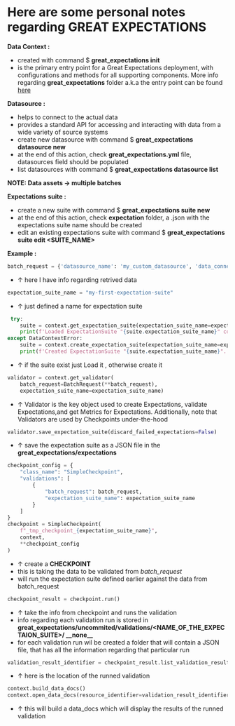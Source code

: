 # Here are some **personal** notes regarding GREAT EXPECTATIONS
**Data Context :** 

- created with command $ **great_expectations init** 
- is the primary entry point for a Great Expectations deployment, with configurations and methods for all supporting components. More info regarding **great_expectations** folder a.k.a the entry point can be found [here](https://docs.greatexpectations.io/docs/tutorials/getting_started/tutorial_setup#create-a-data-context)
  
**Datasource :**

- helps to connect to the actual data
- provides a standard API for accessing and interacting with data from a wide variety of source systems
- create new datasource with command $ **great_expectations datasource new**
- at the end of this action, check **great_expectations.yml** file, datasources field should be populated 
- list datasources with command $ **great_expectations datasource list**

**NOTE: Data assets -> multiple batches**

**Expectations suite :**

-  create a new suite with command $ **great_expectations suite new**
-  at the end of this action, check **expectation** folder, a .json with the expectations suite name should be created
-  edit an existing expectations suite with command $ **great_expectations suite edit <SUITE_NAME>**
 
 **Example :** 
  ```python
  batch_request = {'datasource_name': 'my_custom_datasource', 'data_connector_name': 'default_inferred_data_connector_name', 'data_asset_name': 'yellow_tripdata_sample_2019-01.csv', 'limit': 1000}
  ````
  - &uarr; here I have info regarding retrived data 

```python
expectation_suite_name = "my-first-expectation-suite"
```
- &uarr; just defined a name for expectation suite
  
```python
 try:
    suite = context.get_expectation_suite(expectation_suite_name=expectation_suite_name)
    print(f'Loaded ExpectationSuite "{suite.expectation_suite_name}" containing {len(suite.expectations)} expectations.')
except DataContextError:
    suite = context.create_expectation_suite(expectation_suite_name=expectation_suite_name)
    print(f'Created ExpectationSuite "{suite.expectation_suite_name}".')
```
- &uarr; if the suite exist just Load it , otherwise create it 
  
```python
validator = context.get_validator(
    batch_request=BatchRequest(**batch_request),
    expectation_suite_name=expectation_suite_name)
```
-  &uarr; Validator is the key object used to create Expectations, validate Expectations,and get Metrics for Expectations. Additionally, note that Validators are used by Checkpoints under-the-hood

```python
validator.save_expectation_suite(discard_failed_expectations=False)
```

- &uarr; save the expectation suite as a JSON file in the **great_expectations/expectations**

```python
checkpoint_config = {
    "class_name": "SimpleCheckpoint",
    "validations": [
        {
            "batch_request": batch_request,
            "expectation_suite_name": expectation_suite_name
        }
    ]
}
checkpoint = SimpleCheckpoint(
    f"_tmp_checkpoint_{expectation_suite_name}",
    context,
    **checkpoint_config
)
```
- &uarr; create a **CHECKPOINT**
- this is taking the data to be validated from *batch_request*
- will run the expectation suite defined earlier against the data from batch_request

```python
checkpoint_result = checkpoint.run()
```
- &uarr; take the info from checkpoint and runs the validation
- info regarding each validation run is stored in **great_expectations/uncommited/validations/<NAME_OF_THE_EXPECTAION_SUITE>/ \_\_none\_\_** 
- for each validation run wil be created a folder that will contain a JSON file, that has all the information regarding that particular run 
  
```python
validation_result_identifier = checkpoint_result.list_validation_result_identifiers()
```
- &uarr; here is the location of the runned validation 
  
```python
context.build_data_docs()
context.open_data_docs(resource_identifier=validation_result_identifier)
```
- &uarr; this will build a data_docs which will display the results of the runned validation